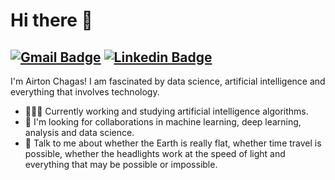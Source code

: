 # Hi there 👋

[![Gmail Badge](https://img.shields.io/badge/-chagasairton0208@gmail.com-c14438?style=flat-square&logo=Gmail&logoColor=white&link=mailto:chagasairton0208@gmail.com)](mailto:chagasairton0208@gmail.com) [![Linkedin Badge](https://img.shields.io/badge/-airtonchagas-blue?style=flat-square&logo=Linkedin&logoColor=white&link=https://www.linkedin.com/in/airtonchagas/)](https://www.linkedin.com/in/airtonchagas/) 
---

I'm Airton Chagas! I am fascinated by data science, artificial intelligence and everything that involves technology.
- 👨🏽‍💻 Currently working and studying artificial intelligence algorithms.
- 🤝 I'm looking for collaborations in machine learning, deep learning, analysis and data science.
- 💬 Talk to me about whether the Earth is really flat, whether time travel is possible, whether the headlights work at the speed of light and everything that may be possible or impossible.
<!--
<p align = "center" margin = 5px>
  <img src = "https://github-readme-stats.vercel.app/api?username=airtonchagas&show_icons=true&theme=dracula&line_height=33">
  <img src = "https://github-readme-stats.vercel.app/api/top-langs/?username=airtonchagas&hide_langs_below=.25&theme=dracula">
</p>
-->
